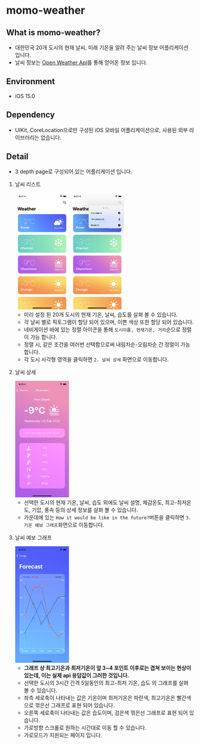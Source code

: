 # momo-weather

## What is momo-weather?
- 대한민국 20개 도시의 현재 날씨, 미래 기온을 알려 주는 날씨 정보 어플리케이션 입니다.
- 날씨 정보는 [Open Weather Api](https://openweathermap.org/api)를 통해 얻어온 정보 입니다. 

## Environment
- iOS 15.0

## Dependency
- UIKit, CoreLocation으로만 구성된 iOS 모바일 어플리케이션으로, 사용된 외부 라이브러리는 없습니다.

## Detail
- 3 depth page로 구성되어 있는 어플리케이션 입니다.
1. 날씨 리스트

    <img src="./Screenshots/0-메인.png" width="30%" height="30%">
    <img src="./Screenshots/1-정렬.png" width="30%" height="30%">

    
    - 미리 설정 된 20개 도시의 현재 기온, 날씨, 습도를 살펴 볼 수 있습니다.
    - 각 날씨 별로 픽토그램이 할당 되어 있으며, 이쁜 색상 또한 할당 되어 있습니다.
    - 네비게이션 바에 있는 정렬 아이콘을 통해 `도시이름, 현재기온, 거리`순으로 정렬이 가능 합니다.
    - 정렬 시, 같은 조건을 여러번 선택함으로써 내림차순-오림차순 간 정렬이 가능합니다.
    - 각 도시 사각형 영역을 클릭하면 `2. 날씨 상세` 화면으로 이동합니다.

2. 날씨 상세

    <img src="./Screenshots/2-상세.png" width="30%" height="30%">

    - 선택한 도시의 현재 기온, 날씨, 습도 외에도 날씨 설명, 체감온도, 최고-최저온도, 기압, 풍속 등의 상세 정보를 살펴 볼 수 있습니다.
    - 가운데에 있는 `How it would be like in the future?`버튼을 클릭하면 `3. 기온 예보 그래프`화면으로 이동합니다. 
    
3. 날씨 예보 그래프


    <img src="./Screenshots/3-그래프.png" width="30%" height="30%">

    - **그래프 상 최고기온과 최저기온이 앞 3~4 포인트 이후로는 겹쳐 보이는 현상이 있는데, 이는 실제 api 응답값이 그러한 것입니다.**
    - 선택한 도시의 3시간 간격 5일동안의 최고-최저 기온, 습도 의 그래프를 살펴 볼 수 있습니다.
    - 좌측 세로축이 나타내는 값은 기온이며 최저기온은 파란색, 최고기온은 빨간색으로 꺾은선 그래프로 표현 되어 있습니다.
    - 오른쪽 세로축이 나타내는 값은 습도이며, 검은색 꺾은선 그래프로 표현 되어 있습니다. 
    - 가로방향 스크롤로 원하는 시간대로 이동 할 수 있습니다.
    - 가로모드가 지원되는 페이지 입니다. 
